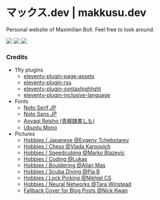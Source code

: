# マックス.dev | makkusu.dev

Personal website of Maximilian Boll. Feel free to look around.

![](https://img.shields.io/badge/version-v1.0.10-brightgreen?style=for-the-badge)
![](https://img.shields.io/github/last-commit/MyXoToD/makkusu.dev?style=for-the-badge)
![](https://img.shields.io/github/actions/workflow/status/MyXoToD/makkusu.dev/deploy.yml?style=for-the-badge)



### Credits

- 11ty plugins
  - [eleventy-plugin-page-assets](https://github.com/maxboeck/eleventy-plugin-page-assets)
  - [eleventy-plugin-rss](https://www.11ty.dev/docs/plugins/rss/)
  - [eleventy-plugin-syntaxhighlight](https://github.com/11ty/eleventy-plugin-syntaxhighlight)
  - [eleventy-plugin-inclusive-language](https://github.com/11ty/eleventy-plugin-inclusive-language)
- Fonts
  - [Noto Serif JP](https://fonts.google.com/noto/specimen/Noto+Serif+JP)
  - [Noto Sans JP](https://fonts.google.com/noto/specimen/Noto+Sans+JP)
  - [Aoyagi Reisho (青柳隷書しも)](http://opentype.jp/aoyagireisho.htm)
  - [Ubuntu Mono](https://fonts.google.com/specimen/Ubuntu+Mono)
- Pictures
  - [Hobbies / Japanese @Evgeny Tchebotarev](https://www.pexels.com/de-de/foto/frau-unter-regenschirm-der-durch-die-strasse-geht-2187673/)
  - [Hobbies / Chess @Vlada Karpovich](https://www.pexels.com/de-de/foto/schach-brettspiel-schachbrett-schachfiguren-6114992/)
  - [Hobbies / Speedcubing @Marko Blazevic](https://www.pexels.com/de-de/foto/3x3-rubik-s-cube-auf-der-handflache-einer-person-erhohen-2875617/)
  - [Hobbies / Coding @Lukas](https://www.pexels.com/de-de/foto/person-die-macbook-pro-verwendet-574077/)
  - [Hobbies / Bouldering @Allan Mas](https://www.pexels.com/de-de/foto/ethnischer-mann-der-in-boulderhalle-trainiert-5383777/)
  - [Hobbies / Scuba Diving @Pia B](https://www.pexels.com/de-de/foto/foto-von-menschen-die-unter-wasser-schwimmen-3113226/)
  - [Hobbies / Lock Picking @Nikhiel CS](https://www.pexels.com/de-de/foto/graustufenfotografie-des-zahlenschlosses-411227/)
  - [Hobbies / Neural Networks @Tara Winstead](https://www.pexels.com/de-de/foto/hand-finger-zukunft-roboter-8386440/)
  - [Fallback Cover for Blog Posts @Nick Kwan](https://www.pexels.com/de-de/foto/beleuchteter-turm-2614818/)
